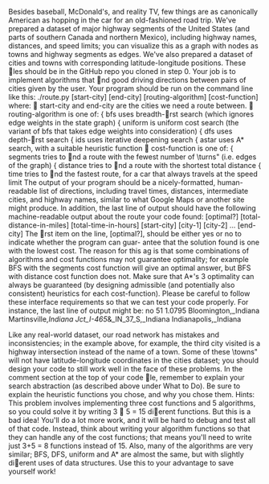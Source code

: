 Besides baseball, McDonald's, and reality TV, few things are as canonically American as hopping in the car
for an old-fashioned road trip. We've prepared a dataset of major highway segments of the United States
(and parts of southern Canada and northern Mexico), including highway names, distances, and speed limits;
you can visualize this as a graph with nodes as towns and highway segments as edges. We've also prepared
a dataset of cities and towns with corresponding latitude-longitude positions. These les should be in the
GitHub repo you cloned in step 0. Your job is to implement algorithms that nd good driving directions
between pairs of cities given by the user. Your program should be run on the command line like this:
./route.py [start-city] [end-city] [routing-algorithm] [cost-function]
where:
 start-city and end-city are the cities we need a route between.
 routing-algorithm is one of:
{ bfs uses breadth-rst search (which ignores edge weights in the state graph)
{ uniform is uniform cost search (the variant of bfs that takes edge weights into consideration)
{ dfs uses depth-rst search
{ ids uses iterative deepening search
{ astar uses A* search, with a suitable heuristic function
 cost-function is one of:
{ segments tries to nd a route with the fewest number of \turns" (i.e. edges of the graph)
{ distance tries to nd a route with the shortest total distance
{ time tries to nd the fastest route, for a car that always travels at the speed limit
The output of your program should be a nicely-formatted, human-readable list of directions, including travel
times, distances, intermediate cities, and highway names, similar to what Google Maps or another site might
produce. In addition, the last line of output should have the following machine-readable output about the
route your code found:
[optimal?] [total-distance-in-miles] [total-time-in-hours] [start-city] [city-1] [city-2] ... [end-city]
The rst item on the line, [optimal?], should be either yes or no to indicate whether the program can guar-
antee that the solution found is one with the lowest cost. The reason for this ag is that some combinations
of algorithms and cost functions may not guarantee optimality; for example BFS with the segments cost
function will give an optimal answer, but BFS with distance cost function does not. Make sure that A*'s
3
optimality can always be guaranteed (by designing admissible (and potentially also consistent) heuristics for
each cost-function).
Please be careful to follow these interface requirements so that we can test your code properly. For instance,
the last line of output might be:
no 51 1.0795 Bloomington,_Indiana Martinsville,_Indiana Jct_I-465_&_IN_37_S,_Indiana Indianapolis,_Indiana

Like any real-world dataset, our road network has mistakes and inconsistencies; in the example above, for
example, the third city visited is a highway intersection instead of the name of a town. Some of these \towns"
will not have latitude-longitude coordinates in the cities dataset; you should design your code to still work
well in the face of these problems.
In the comment section at the top of your code le, remember to explain your search abstraction (as described
above under What to Do). Be sure to explain the heuristic functions you chose, and why you chose them.
Hints: This problem involves implementing three cost functions and 5 algorithms, so you could solve it by
writing 3  5 = 15 dierent functions. But this is a bad idea! You'll do a lot more work, and it will be hard
to debug and test all of that code. Instead, think about writing your algorithm functions so that they can
handle any of the cost functions; that means you'll need to write just 3+5 = 8 functions instead of 15. Also,
many of the algorithms are very similar; BFS, DFS, uniform and A* are almost the same, but with slightly
dierent uses of data structures. Use this to your advantage to save yourself work!